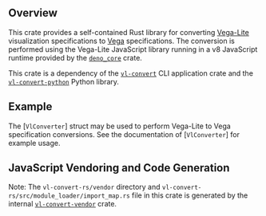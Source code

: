 ## Overview
This crate provides a self-contained Rust library for converting [Vega-Lite](https://vega.github.io/vega-lite/) visualization specifications to [Vega](https://vega.github.io/vega/) specifications.  The conversion is performed using the Vega-Lite JavaScript library running in a v8 JavaScript runtime provided by the [`deno_core`](https://crates.io/crates/deno_core) crate.

This crate is a dependency of the [`vl-convert`](https://crates.io/crates/vl-convert) CLI application crate and the [`vl-convert-python`](https://pypi.org/project/vl-convert-python/) Python library.

## Example
The [`VlConverter`] struct may be used to perform Vega-Lite to Vega specification conversions. See the documentation of [`VlConverter`] for example usage.

## JavaScript Vendoring and Code Generation
Note: The `vl-convert-rs/vendor` directory and `vl-convert-rs/src/module_loader/import_map.rs` file in this crate is generated by the internal [`vl-convert-vendor`](https://github.com/jonmmease/vl-convert/tree/main/vl-convert-vendor) crate.
